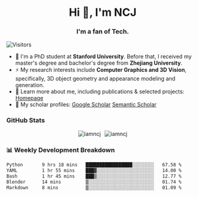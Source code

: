 <h1 align="center">Hi 👋, I'm NCJ</h1>
<h3 align="center">I'm a fan of Tech.</h3>

![Visitors](https://visitor-badge.laobi.icu/badge?page_id=iamNCJ)

- 🌱 I'm a PhD student at **Stanford University**. Before that, I received my master's degree and bachelor's degree from **Zhejiang University**.
- ⚡ My research interests include **Computer Graphics and 3D Vision**, specifically, 3D object geometry and appearance modeling and generation.
- 🚀 Learn more about me, including publications & selected projects: [Homepage](https://www.chong-zeng.com)
- 📖 My scholar profiles: [Google Scholar](https://scholar.google.com/citations?user=4dID7zIAAAAJ) [Semantic Scholar](https://www.semanticscholar.org/author/Chong-Zeng/2223946708)

</p>

<h3 align="left">GitHub Stats</h3>

<div style="display: flex; gap: 10px; justify-content: center; align-items: center;">
  <img src="https://github-readme-stats.vercel.app/api?username=iamncj&show_icons=true&locale=en" alt="iamncj" />
  <img src="https://github-readme-streak-stats-omega-eight.vercel.app/?user=iamncj&card_width=467" alt="iamncj" />
</div>

<h3 align="left">📊 Weekly Development Breakdown</h3>

<!--START_SECTION:waka-->

```txt
Python       9 hrs 18 mins   █████████████████░░░░░░░░   67.58 %
YAML         1 hr 55 mins    ███▓░░░░░░░░░░░░░░░░░░░░░   14.00 %
Bash         1 hr 45 mins    ███▒░░░░░░░░░░░░░░░░░░░░░   12.77 %
Blender      14 mins         ▒░░░░░░░░░░░░░░░░░░░░░░░░   01.74 %
Markdown     8 mins          ▒░░░░░░░░░░░░░░░░░░░░░░░░   01.09 %
```

<!--END_SECTION:waka-->
